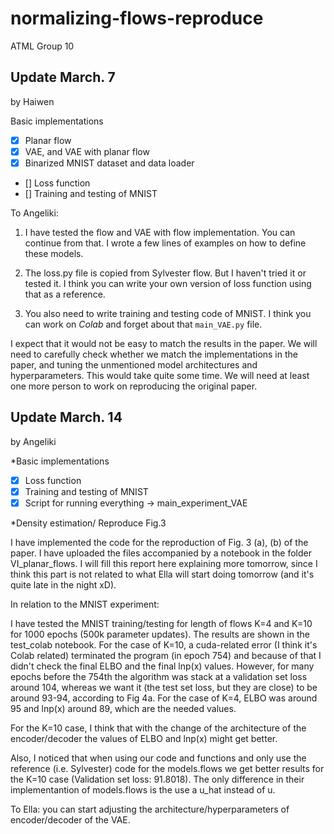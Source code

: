 # normalizing-flows-reproduce
ATML Group 10

## Update March. 7
by Haiwen

Basic implementations
- [x] Planar flow
- [x] VAE, and VAE with planar flow
- [x] Binarized MNIST dataset and data loader
- [] Loss function 
- [] Training and testing of MNIST

To Angeliki:
1. I have tested the flow and VAE with flow implementation. You can continue from that. I wrote a few lines of examples on how to define these models.

2. The loss.py file is copied from Sylvester flow. But I haven't tried it or tested it. I think you can write your own version of loss function using that as a reference.

3. You also need to write training and testing code of MNIST. I think you can work on *Colab* and forget about that `main_VAE.py` file.

I expect that it would not be easy to match the results in the paper. We will need to carefully check whether we match the implementations in the paper, and tuning the unmentioned model architectures and hyperparameters. This would take quite some time. We will need at least one more person to work on reproducing the original paper.



## Update March. 14
by Angeliki

*Basic implementations
- [x] Loss function 
- [x] Training and testing of MNIST
- [x] Script for running everything -> main_experiment_VAE

*Density estimation/ Reproduce Fig.3

I have implemented the code for the reproduction of Fig. 3 (a), (b) of the paper. I have uploaded the files accompanied by a notebook in the folder VI_planar_flows. I will fill this report here explaining more tomorrow, since I think this part is not related to what Ella will start doing tomorrow (and it's quite late in the night xD). 

In relation to the MNIST experiment: 

I have tested the MNIST training/testing for length of flows K=4 and K=10 for 1000 epochs (500k parameter updates). The results are shown in the test_colab notebook. For the case of K=10, a cuda-related error (I think it's Colab related) terminated the program (in epoch 754) and because of that I didn't check the final ELBO and the final lnp(x) values. However, for many epochs before the 754th the algorithm was stack at a validation set loss around 104, whereas we want it (the test set loss, but they are close) to be around 93-94, according to Fig 4a. For the case of K=4, ELBO was around 95 and lnp(x) around 89, which are the needed values. 

For the K=10 case, I think that with the change of the architecture of the encoder/decoder the values of ELBO and lnp(x) might get better. 

Also, I noticed that when using our code and functions and only use the reference (i.e. Sylvester) code for the models.flows we get better results for the K=10 case (Validation set loss: 91.8018). The only difference in their implementantion of models.flows is the use a u_hat instead of u.

To Ella: you can start adjusting the architecture/hyperparameters of encoder/decoder of the VAE. 
